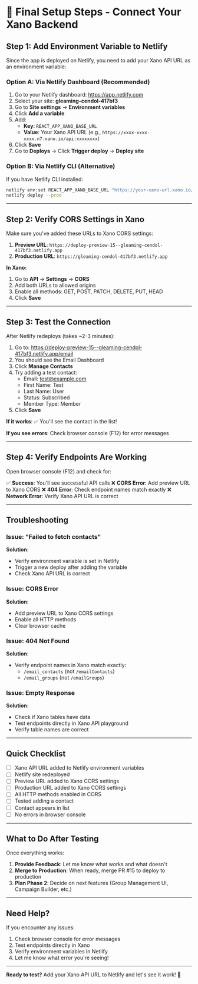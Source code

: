 # 🚀 Final Setup Steps - Connect Your Xano Backend

## Step 1: Add Environment Variable to Netlify

Since the app is deployed on Netlify, you need to add your Xano API URL as an environment variable:

### Option A: Via Netlify Dashboard (Recommended)

1. Go to your Netlify dashboard: https://app.netlify.com
2. Select your site: **gleaming-cendol-417bf3**
3. Go to **Site settings** → **Environment variables**
4. Click **Add a variable**
5. Add:
   - **Key**: `REACT_APP_XANO_BASE_URL`
   - **Value**: Your Xano API URL (e.g., `https://xxxx-xxxx-xxxx.n7.xano.io/api:xxxxxxxx`)
6. Click **Save**
7. Go to **Deploys** → Click **Trigger deploy** → **Deploy site**

### Option B: Via Netlify CLI (Alternative)

If you have Netlify CLI installed:

```bash
netlify env:set REACT_APP_XANO_BASE_URL "https://your-xano-url.xano.io/api:your-key"
netlify deploy --prod
```

---

## Step 2: Verify CORS Settings in Xano

Make sure you've added these URLs to Xano CORS settings:

1. **Preview URL**: `https://deploy-preview-15--gleaming-cendol-417bf3.netlify.app`
2. **Production URL**: `https://gleaming-cendol-417bf3.netlify.app`

**In Xano:**
1. Go to **API** → **Settings** → **CORS**
2. Add both URLs to allowed origins
3. Enable all methods: GET, POST, PATCH, DELETE, PUT, HEAD
4. Click **Save**

---

## Step 3: Test the Connection

After Netlify redeploys (takes ~2-3 minutes):

1. Go to: https://deploy-preview-15--gleaming-cendol-417bf3.netlify.app/email
2. You should see the Email Dashboard
3. Click **Manage Contacts**
4. Try adding a test contact:
   - Email: test@example.com
   - First Name: Test
   - Last Name: User
   - Status: Subscribed
   - Member Type: Member
5. Click **Save**

**If it works**: ✅ You'll see the contact in the list!

**If you see errors**: Check browser console (F12) for error messages

---

## Step 4: Verify Endpoints Are Working

Open browser console (F12) and check for:

✅ **Success**: You'll see successful API calls
❌ **CORS Error**: Add preview URL to Xano CORS
❌ **404 Error**: Check endpoint names match exactly
❌ **Network Error**: Verify Xano API URL is correct

---

## Troubleshooting

### Issue: "Failed to fetch contacts"
**Solution**: 
- Verify environment variable is set in Netlify
- Trigger a new deploy after adding the variable
- Check Xano API URL is correct

### Issue: CORS Error
**Solution**:
- Add preview URL to Xano CORS settings
- Enable all HTTP methods
- Clear browser cache

### Issue: 404 Not Found
**Solution**:
- Verify endpoint names in Xano match exactly:
  - `/email_contacts` (not `/emailContacts`)
  - `/email_groups` (not `/emailGroups`)

### Issue: Empty Response
**Solution**:
- Check if Xano tables have data
- Test endpoints directly in Xano API playground
- Verify table names are correct

---

## Quick Checklist

- [ ] Xano API URL added to Netlify environment variables
- [ ] Netlify site redeployed
- [ ] Preview URL added to Xano CORS settings
- [ ] Production URL added to Xano CORS settings
- [ ] All HTTP methods enabled in CORS
- [ ] Tested adding a contact
- [ ] Contact appears in list
- [ ] No errors in browser console

---

## What to Do After Testing

Once everything works:

1. **Provide Feedback**: Let me know what works and what doesn't
2. **Merge to Production**: When ready, merge PR #15 to deploy to production
3. **Plan Phase 2**: Decide on next features (Group Management UI, Campaign Builder, etc.)

---

## Need Help?

If you encounter any issues:
1. Check browser console for error messages
2. Test endpoints directly in Xano
3. Verify environment variables in Netlify
4. Let me know what error you're seeing!

---

**Ready to test?** Add your Xano API URL to Netlify and let's see it work! 🎉